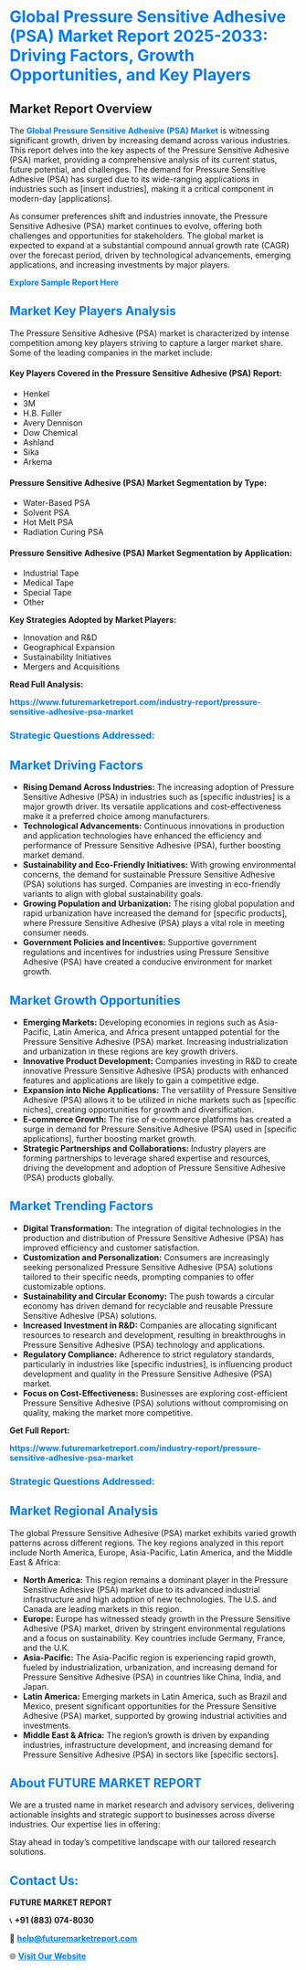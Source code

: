 <h1 style="color: #007BFF;">Global Pressure Sensitive Adhesive (PSA) Market Report 2025-2033: Driving Factors, Growth Opportunities, and Key Players</h1>

<section id="overview">
<h2>Market Report Overview</h2>
<p>The <a href="https://www.futuremarketreport.com/industry-report/pressure-sensitive-adhesive-psa-market" style="color: #007BFF; text-decoration: none;"><strong>Global Pressure Sensitive Adhesive (PSA) Market</strong></a> is witnessing significant growth, driven by increasing demand across various industries. This report delves into the key aspects of the Pressure Sensitive Adhesive (PSA) market, providing a comprehensive analysis of its current status, future potential, and challenges. The demand for Pressure Sensitive Adhesive (PSA) has surged due to its wide-ranging applications in industries such as [insert industries], making it a critical component in modern-day [applications].</p>
<p>As consumer preferences shift and industries innovate, the Pressure Sensitive Adhesive (PSA) market continues to evolve, offering both challenges and opportunities for stakeholders. The global market is expected to expand at a substantial compound annual growth rate (CAGR) over the forecast period, driven by technological advancements, emerging applications, and increasing investments by major players.</p>
</section>

<section id="overview">
<p><a href="https://www.futuremarketreport.com/request-sample/reportId=109434" style="color: #007BFF; text-decoration: none;"><strong>Explore Sample Report Here</strong></a></p>
</section>

<section id="key-players">
<h2 style="color: #007BFF;">Market Key Players Analysis</h2>
<p>The Pressure Sensitive Adhesive (PSA) market is characterized by intense competition among key players striving to capture a larger market share. Some of the leading companies in the market include:</p>
<h4>Key Players Covered in the Pressure Sensitive Adhesive (PSA) Report:</h4>
<ul><li>Henkel</li><li>3M</li><li>H.B. Fuller</li><li>Avery Dennison</li><li>Dow Chemical</li><li>Ashland</li><li>Sika</li><li>Arkema</li></ul>
<h4>Pressure Sensitive Adhesive (PSA) Market Segmentation by Type:</h4>
<ul><li>Water-Based PSA</li><li>Solvent PSA</li><li>Hot Melt PSA</li><li>Radiation Curing PSA</li></ul>

<h4>Pressure Sensitive Adhesive (PSA) Market Segmentation by Application:</h4>
<ul><li>Industrial Tape</li><li>Medical Tape</li><li>Special Tape</li><li>Other</li></ul>
<p><strong>Key Strategies Adopted by Market Players:</strong></p>
<ul>
<li>Innovation and R&D</li>
<li>Geographical Expansion</li>
<li>Sustainability Initiatives</li>
<li>Mergers and Acquisitions</li>
</ul>
</section>

<section>
<p><strong>Read Full Analysis: </strong></p><a href="https://www.futuremarketreport.com/industry-report/pressure-sensitive-adhesive-psa-market" style="color: #007BFF; text-decoration: none;"><strong>https://www.futuremarketreport.com/industry-report/pressure-sensitive-adhesive-psa-market</strong></a>
<h3 style="color: #007BFF;">Strategic Questions Addressed:</h3>
</section>

<section id="driving-factors">
<h2 style="color: #007BFF;">Market Driving Factors</h2>
<ul>
<li><strong>Rising Demand Across Industries:</strong> The increasing adoption of Pressure Sensitive Adhesive (PSA) in industries such as [specific industries] is a major growth driver. Its versatile applications and cost-effectiveness make it a preferred choice among manufacturers.</li>
<li><strong>Technological Advancements:</strong> Continuous innovations in production and application technologies have enhanced the efficiency and performance of Pressure Sensitive Adhesive (PSA), further boosting market demand.</li>
<li><strong>Sustainability and Eco-Friendly Initiatives:</strong> With growing environmental concerns, the demand for sustainable Pressure Sensitive Adhesive (PSA) solutions has surged. Companies are investing in eco-friendly variants to align with global sustainability goals.</li>
<li><strong>Growing Population and Urbanization:</strong> The rising global population and rapid urbanization have increased the demand for [specific products], where Pressure Sensitive Adhesive (PSA) plays a vital role in meeting consumer needs.</li>
<li><strong>Government Policies and Incentives:</strong> Supportive government regulations and incentives for industries using Pressure Sensitive Adhesive (PSA) have created a conducive environment for market growth.</li>
</ul>
</section>

<section id="growth-opportunities">
<h2 style="color: #007BFF;">Market Growth Opportunities</h2>
<ul>
<li><strong>Emerging Markets:</strong> Developing economies in regions such as Asia-Pacific, Latin America, and Africa present untapped potential for the Pressure Sensitive Adhesive (PSA) market. Increasing industrialization and urbanization in these regions are key growth drivers.</li>
<li><strong>Innovative Product Development:</strong> Companies investing in R&D to create innovative Pressure Sensitive Adhesive (PSA) products with enhanced features and applications are likely to gain a competitive edge.</li>
<li><strong>Expansion into Niche Applications:</strong> The versatility of Pressure Sensitive Adhesive (PSA) allows it to be utilized in niche markets such as [specific niches], creating opportunities for growth and diversification.</li>
<li><strong>E-commerce Growth:</strong> The rise of e-commerce platforms has created a surge in demand for Pressure Sensitive Adhesive (PSA) used in [specific applications], further boosting market growth.</li>
<li><strong>Strategic Partnerships and Collaborations:</strong> Industry players are forming partnerships to leverage shared expertise and resources, driving the development and adoption of Pressure Sensitive Adhesive (PSA) products globally.</li>
</ul>
</section>

<section id="trending-factors">
<h2 style="color: #007BFF;">Market Trending Factors</h2>
<ul>
<li><strong>Digital Transformation:</strong> The integration of digital technologies in the production and distribution of Pressure Sensitive Adhesive (PSA) has improved efficiency and customer satisfaction.</li>
<li><strong>Customization and Personalization:</strong> Consumers are increasingly seeking personalized Pressure Sensitive Adhesive (PSA) solutions tailored to their specific needs, prompting companies to offer customizable options.</li>
<li><strong>Sustainability and Circular Economy:</strong> The push towards a circular economy has driven demand for recyclable and reusable Pressure Sensitive Adhesive (PSA) solutions.</li>
<li><strong>Increased Investment in R&D:</strong> Companies are allocating significant resources to research and development, resulting in breakthroughs in Pressure Sensitive Adhesive (PSA) technology and applications.</li>
<li><strong>Regulatory Compliance:</strong> Adherence to strict regulatory standards, particularly in industries like [specific industries], is influencing product development and quality in the Pressure Sensitive Adhesive (PSA) market.</li>
<li><strong>Focus on Cost-Effectiveness:</strong> Businesses are exploring cost-efficient Pressure Sensitive Adhesive (PSA) solutions without compromising on quality, making the market more competitive.</li>
</ul>
</section>

<section>
<p><strong>Get Full Report: </strong></p><a href="https://www.futuremarketreport.com/industry-report/pressure-sensitive-adhesive-psa-market" style="color: #007BFF; text-decoration: none;"><strong>https://www.futuremarketreport.com/industry-report/pressure-sensitive-adhesive-psa-market</strong></a>
<h3 style="color: #007BFF;">Strategic Questions Addressed:</h3>
</section>


<section id="regional-analysis">
<h2 style="color: #007BFF;">Market Regional Analysis</h2>
<p>The global Pressure Sensitive Adhesive (PSA) market exhibits varied growth patterns across different regions. The key regions analyzed in this report include North America, Europe, Asia-Pacific, Latin America, and the Middle East & Africa:</p>
<ul>
<li><strong>North America:</strong> This region remains a dominant player in the Pressure Sensitive Adhesive (PSA) market due to its advanced industrial infrastructure and high adoption of new technologies. The U.S. and Canada are leading markets in this region.</li>
<li><strong>Europe:</strong> Europe has witnessed steady growth in the Pressure Sensitive Adhesive (PSA) market, driven by stringent environmental regulations and a focus on sustainability. Key countries include Germany, France, and the U.K.</li>
<li><strong>Asia-Pacific:</strong> The Asia-Pacific region is experiencing rapid growth, fueled by industrialization, urbanization, and increasing demand for Pressure Sensitive Adhesive (PSA) in countries like China, India, and Japan.</li>
<li><strong>Latin America:</strong> Emerging markets in Latin America, such as Brazil and Mexico, present significant opportunities for the Pressure Sensitive Adhesive (PSA) market, supported by growing industrial activities and investments.</li>
<li><strong>Middle East & Africa:</strong> The region’s growth is driven by expanding industries, infrastructure development, and increasing demand for Pressure Sensitive Adhesive (PSA) in sectors like [specific sectors].</li>
</ul>
</section>

<footer>
<h2 style="color: #007BFF;">About FUTURE MARKET REPORT</h2>
<p>We are a trusted name in market research and advisory services, delivering actionable insights and strategic support to businesses across diverse industries. Our expertise lies in offering:</p>

<p>Stay ahead in today’s competitive landscape with our tailored research solutions.</p>

<h2 style="color: #007BFF;">Contact Us:</h2>
<p><strong>FUTURE MARKET REPORT</strong></p>
<p>📞 <strong>+91 (883) 074-8030</strong></p>
<p>📧 <strong><a href="mailto:help@futuremarketreport.com" style="color: #007BFF;">help@futuremarketreport.com</a></strong></p>
<p>🌐 <strong><a href="https://www.futuremarketreport.com/" style="color: #007BFF;">Visit Our Website</a></strong></p>
</footer>